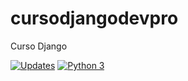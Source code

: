 # cursodjangodevpro
Curso Django

[![Updates](https://pyup.io/repos/github/Rluz10/cursodjangodevpro/shield.svg)](https://pyup.io/repos/github/Rluz10/cursodjangodevpro/)
[![Python 3](https://pyup.io/repos/github/Rluz10/cursodjangodevpro/python-3-shield.svg)](https://pyup.io/repos/github/Rluz10/cursodjangodevpro/)